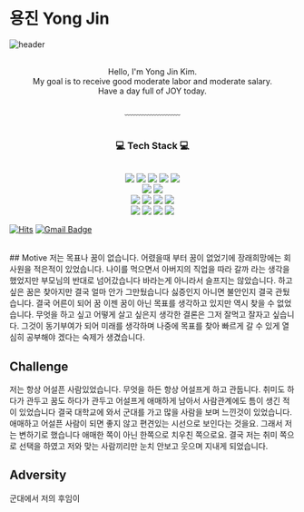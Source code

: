 # 용진 Yong Jin
![header](https://capsule-render.vercel.app/api?type=waving&&color=gradient&height=100&section=header&fontSize=90)
<div align = "center">
<br/>
Hello, I'm Yong Jin Kim.<br/>
My goal is to receive good moderate labor and moderate salary.<br/>
Have a day full of JOY today.
<br/><br/>
﹏﹏﹏﹏﹏﹏﹏
<br/><br/>
 
<h3>💻 Tech Stack 💻</h3>

<br/>

<img src="https://img.shields.io/badge/Python-3776AB?style=flat-square&logo=Python&logoColor=white"/>
<img src="https://img.shields.io/badge/C-A8B9CC?style=flat-square&logo=C&logoColor=white"/>

<img src="https://img.shields.io/badge/HTML-E34F26?style=flat-square&logo=HTML5&logoColor=white"/>
<img src="https://img.shields.io/badge/CSS-1572B6?style=flat-square&logo=CSS3&logoColor=white"/>
<img src="https://img.shields.io/badge/JavaScript-F7DF1E?style=flat-square&logo=JavaScript&logoColor=white"/><br>
<img src="https://img.shields.io/badge/Vue.js-4FC08D?style=flat-square&logo=Vue.js&logoColor=white"/>
<img src="https://img.shields.io/badge/JavaScript-F7DF1E?style=flat-square&logo=JavaScript&logoColor=white"/>
<br>
<img src="https://img.shields.io/badge/Vue-4FC08D?style=flat-square&logo=Vue.js&logoColor=white"/>
<img src="https://img.shields.io/badge/React-61DAFB?style=flat-square&logo=React&logoColor=white"/>
<img src="https://img.shields.io/badge/Redux-764ABC?style=flat-square&logo=Redux&logoColor=white"/>
<img src="https://img.shields.io/badge/Django-092E20?style=flat-square&logo=Django&logoColor=white"/>
<br>
<img src="https://img.shields.io/badge/Arduino-00979D?style=flat-square&logo=Arduino&logoColor=white"/>
<img src="https://img.shields.io/badge/Git-F05032?style=flat-square&logo=Git&logoColor=white"/>
 <img src="https://img.shields.io/badge/Python-3776AB?style=flat-square&logo=Python&logoColor=white"/>
<img src="https://img.shields.io/badge/C-A8B9CC?style=flat-square&logo=C&logoColor=white"/>

</div>


[![Hits](https://hits.seeyoufarm.com/api/count/incr/badge.svg?url=https%3A%2F%2Fgithub.com%2Fchajuhui123&count_bg=%23FFD5D5&title_bg=%23FF7575&icon=&icon_color=%23E7E7E7&title=VISIT&edge_flat=false)](https://hits.seeyoufarm.com)
[![Gmail Badge](https://img.shields.io/badge/Gmail-d14836?style=flat-square&logo=Gmail&logoColor=white&link=mailto:asasc6229@gmail.com)](mailto:asasc6229@gmail.com)

<br>
## Motive
저는 목표나 꿈이 없습니다. 어렸을때 부터 꿈이 없었기에 장래희망에는 회사원을 적은적이 있었습니다. </div>
나이를 먹으면서 아버지의 직업을 따라 갈까 라는 생각을 했었지만 부모님의 반대로 넘어갔습니다 바라는게 아니라서 슬프지는 않았습니다. </div>
하고 싶은 꿈은 찾아지만 결국 얼마 안가 그만뒀습니다 싫증인지 아니면 불안인지 결국 관뒀습니다. </div> 
결국 어른이 되어 꿈 이젠 꿈이 아닌 목표를 생각하고 있지만 역시 찾을 수 없었습니다. 무엇을 하고 싶고 어떻게 살고 싶은지 </div>
생각한 결론은 그저 잘먹고 잘자고 싶습니다. 그것이 동기부여가 되어 미래를 생각하며 나중에 목표를 찾아 빠르게 갈 수 있게 열심히 공부해야 겠다는 숙제가 생겼습니다. </div>

## Challenge
저는 항상 어설픈 사람있었습니다. 무엇을 하든 항상 어설프게 하고 관둡니다.  </div>
취미도 하다가 관두고 꿈도 하다가 관두고 어설프게 애매하게 남아서 사람관계에도 틈이 생긴 적이 있었습니다  </div>
결국 대학교에 와서 군대를 가고 많을 사람을 보며 느낀것이 있었습니다.  </div>
애매하고 어설픈 사람이 되면 좋지 않고 편견있는 시선으로 보인다는 것을요.  </div>
그래서 저는 변하기로 했습니다 애매한 쪽이 아닌 한쪽으로 치우친 쪽으로요.  </div>
결국 저는 취미 쪽으로 선택을 하였고 저와 맞는 사람끼리만 눈치 안보고 웃으며 지내게 되었습니다.  </div>

## Adversity
군대에서 저의 후임이 


